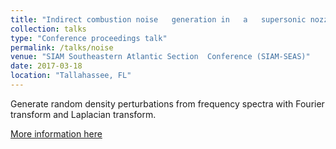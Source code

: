 ```yaml
---
title: "Indirect combustion	noise	generation in	a	supersonic nozzle"
collection: talks
type: "Conference proceedings talk"
permalink: /talks/noise
venue: "SIAM Southeastern Atlantic Section	Conference (SIAM-SEAS)"
date: 2017-03-18
location: "Tallahassee, FL"
---
```


Generate random density perturbations from frequency spectra with Fourier transform and Laplacian transform.

[More information here](https://siamseas.fsu.edu/2017/events/programSIAM-SEAS.pdf)



